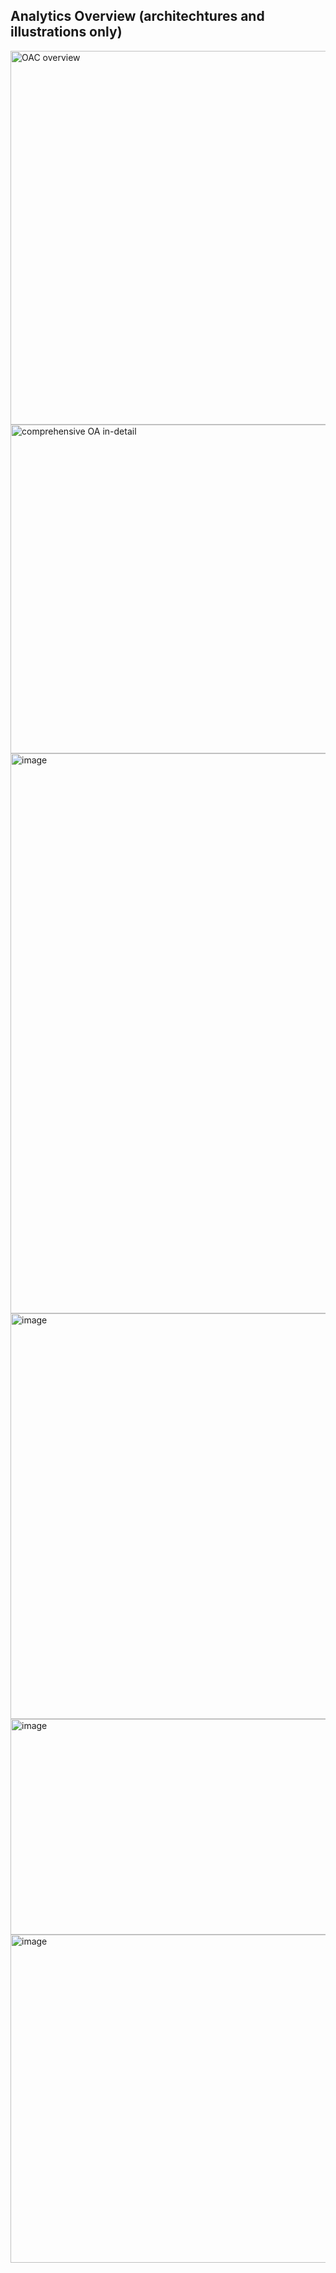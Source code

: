 ## Analytics Overview (architechtures and illustrations only)

<img width="1184" height="598" alt="OAC overview" src="https://github.com/user-attachments/assets/965f3806-ac5a-4770-9d70-c7ce65bb21d9" />

<img width="1173" height="526" alt="comprehensive OA in-detail" src="https://github.com/user-attachments/assets/ce8d636a-97e8-4761-82a4-723e625904ea" />

<img width="1733" height="896" alt="image" src="https://github.com/user-attachments/assets/cf483366-6e01-49f5-ad1a-12261c165cfd" />

<img width="1107" height="649" alt="image" src="https://github.com/user-attachments/assets/3bcd3764-e746-4b0f-ab38-848d96ae78bf" />

<img width="512" height="345" alt="image" src="https://github.com/user-attachments/assets/4ae1d0f7-b465-44bf-be3e-59d459917d58" />

<img width="1143" height="525" alt="image" src="https://github.com/user-attachments/assets/23a2c8c3-2b85-4c98-acce-10d519a55686" />

